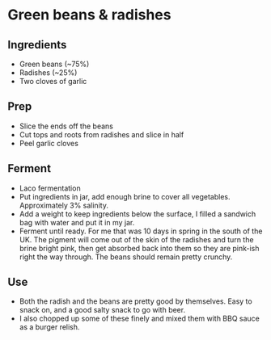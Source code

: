# Green beans & radishes

## Ingredients

* Green beans (~75%)
* Radishes (~25%)
* Two cloves of garlic

## Prep

* Slice the ends off the beans
* Cut tops and roots from radishes and slice in half
* Peel garlic cloves

## Ferment

* Laco fermentation
* Put ingredients in jar, add enough brine to cover all vegetables. Approximately 3% salinity.
* Add a weight to keep ingredients below the surface, I filled a sandwich bag with water and put it in my jar.
* Ferment until ready. For me that was 10 days in spring in the south of the UK. The pigment will come out of the skin of 
  the radishes and turn the brine bright pink, then get absorbed back into them so they are pink-ish right the way through.
  The beans should remain pretty crunchy.
  
## Use
* Both the radish and the beans are pretty good by themselves. Easy to snack on, and a good salty snack to go with beer.
* I also chopped up some of these finely and mixed them with BBQ sauce as a burger relish.
